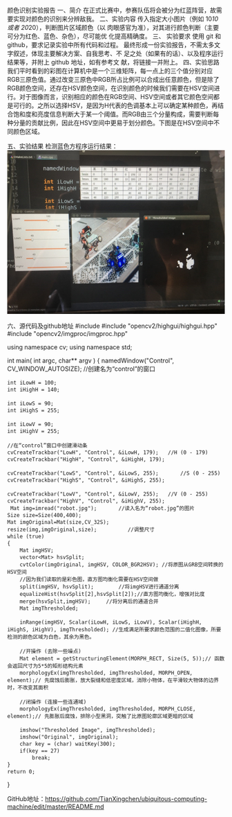 颜色识别实验报告
一、简介
    在正式比赛中，参赛队伍将会被分为红蓝阵营，故需要实现对颜色的识别来分辨敌我。
二、实验内容
    传入指定大小图片（例如 10*10 或者 20*20），判断图片区域颜色（以 肉眼感官为准），对其进行颜色判断（主要可分为红色、蓝色、杂色），尽可能优 化提高精确度。
三、 实验要求
    使用 git 和 github，要求记录实验中所有代码和过程。 最终形成一份实验报告，不需太多文字叙述，体现主要解决方案、自我思考、不 足之处（如果有的话）、以及程序运行结果等，并附上 github 地址，如有参考文 献，将链接一并附上。
四、实验思路
    我们平时看到的彩图在计算机中是一个三维矩阵，每一点上的三个值分别对应RGB三原色值。通过改变三原色中RGB所占比例可以合成出任意颜色，但是除了RGB颜色空间，还存在HSV颜色空间，在识别颜色的时候我们需要在HSV空间进行。对于图像而言，识别相应的颜色在RGB空间、HSV空间或者其它颜色空间都是可行的。之所以选择HSV，是因为H代表的色调基本上可以确定某种颜色，再结合饱和度和亮度信息判断大于某一个阈值。而RGB由三个分量构成，需要判断每种分量的贡献比例，因此在HSV空间中更易于划分颜色。下图是在HSV空间中不同颜色区域。

五、实验结果
检测蓝色方程序运行结果：
![result](https://github.com/TianXingchen/color_detect/blob/master/cmake-build-debug/result.jpg)

六、源代码及github地址
#include <iostream>
#include "opencv2/highgui/highgui.hpp"
#include "opencv2/imgproc/imgproc.hpp"

using namespace cv;
using namespace std;

int main( int argc, char** argv )
{
    namedWindow("Control", CV_WINDOW_AUTOSIZE); //创建名为“control”的窗口

    int iLowH = 100;
    int iHighH = 140;

    int iLowS = 90;
    int iHighS = 255;

    int iLowV = 90;
    int iHighV = 255;

    //在“control”窗口中创建滑动条
    cvCreateTrackbar("LowH", "Control", &iLowH, 179); 	//H (0 - 179)
    cvCreateTrackbar("HighH", "Control", &iHighH, 179);

    cvCreateTrackbar("LowS", "Control", &iLowS, 255); 		//S (0 - 255)
    cvCreateTrackbar("HighS", "Control", &iHighS, 255);

    cvCreateTrackbar("LowV", "Control", &iLowV, 255); 	//V (0 - 255)
    cvCreateTrackbar("HighV", "Control", &iHighV, 255);
     Mat img=imread("robot.jpg");		//读入名为“robot.jpg”的图片
    Size size=Size(400,400);
    Mat imgOriginal=Mat(size,CV_32S);
    resize(img,imgOriginal,size);		   //调整尺寸
    while (true)
    {
        Mat imgHSV;
        vector<Mat> hsvSplit;
        cvtColor(imgOriginal, imgHSV, COLOR_BGR2HSV); //将原图从GRB空间转换的HSV空间 
        //因为我们读取的是彩色图，直方图均衡化需要在HSV空间做
        split(imgHSV, hsvSplit);		//将imgHSV进行通道分离
        equalizeHist(hsvSplit[2],hsvSplit[2]);//直方图均衡化，增强对比度
        merge(hsvSplit,imgHSV);		//将分离后的通道合并
        Mat imgThresholded;

        inRange(imgHSV, Scalar(iLowH, iLowS, iLowV), Scalar(iHighH, iHighS, iHighV), imgThresholded); //生成满足所要求颜色范围的二值化图像，所要检测的颜色区域为白色，其余为黑色。

        //开操作 (去除一些噪点)
        Mat element = getStructuringElement(MORPH_RECT, Size(5, 5));// 函数会返回尺寸为5*5的矩形结构元素
        morphologyEx(imgThresholded, imgThresholded, MORPH_OPEN, element);// 先腐蚀后膨胀，放大裂缝和低密度区域，消除小物体，在平滑较大物体的边界时，不改变其面积

        //闭操作 (连接一些连通域)
        morphologyEx(imgThresholded, imgThresholded, MORPH_CLOSE, element);// 先膨胀后腐蚀，排除小型黑洞，突触了比原图轮廓区域更暗的区域

        imshow("Thresholded Image", imgThresholded); 
        imshow("Original", imgOriginal); 
        char key = (char) waitKey(300);
        if(key == 27)
            break;
    }
    return 0;
}

GitHub地址：https://github.com/TianXingchen/ubiquitous-computing-machine/edit/master/README.md
